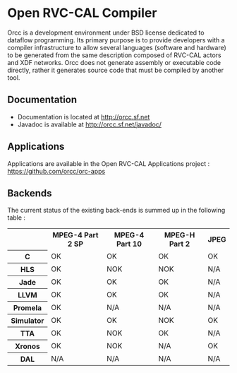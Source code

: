 Open RVC-CAL Compiler
=====================

Orcc is a development environment under BSD license dedicated to dataflow programming. Its primary purpose is to provide developers with a compiler infrastructure to allow several languages (software and hardware) to be generated from the same description composed of RVC-CAL actors and XDF networks. Orcc does not generate assembly or executable code directly, rather it generates source code that must be compiled by another tool.

Documentation
-------------

* Documentation is located at http://orcc.sf.net
* Javadoc is available at http://orcc.sf.net/javadoc/

Applications
------------

Applications are available in the Open RVC-CAL Applications project : https://github.com/orcc/orc-apps

Backends
--------

The current status of the existing back-ends is summed up in the following table :

<table>
  <tr>
    <th></th>
    <th>MPEG-4 Part 2 SP</th>
    <th>MPEG-4 Part 10</th>
    <th>MPEG-H Part 2</th>
    <th>JPEG</th>
  </tr>
  <tr>
    <th>C</th>
    <td>OK</td>
    <td>OK</td>
    <td>OK</td>
    <td>OK</td>
  </tr>
  <tr>
    <th>HLS</th>
    <td>OK</td>
    <td>NOK</td>
    <td>NOK</td>
    <td>N/A</td>
  </tr>
  <tr>
    <th>Jade</th>
    <td>OK</td>
    <td>OK</td>
    <td>OK</td>
    <td>N/A</td>
  </tr>
  <tr>
    <th>LLVM</th>
    <td>OK</td>
    <td>OK</td>
    <td>OK</td>
    <td>N/A</td>
  </tr>
  <tr>
    <th>Promela</th>
    <td>OK</td>
    <td>N/A</td>
    <td>N/A</td>
    <td>N/A</td>
  </tr>
  <tr>
    <th>Simulator</th>
    <td>OK</td>
    <td>OK</td>
    <td>NOK</td>
    <td>OK</td>
  </tr>
  <tr>
    <th>TTA</th>
    <td>OK</td>
    <td>NOK</td>
    <td>OK</td>
    <td>N/A</td>
  </tr>
  <tr>
    <th>Xronos</th>
    <td>OK</td>
    <td>NOK</td>
    <td>N/A</td>
    <td>OK</td>
  </tr>
  <tr>
    <th>DAL</th>
    <td>N/A</td>
    <td>N/A</td>
    <td>N/A</td>
    <td>N/A</td>
  </tr>
</table>
